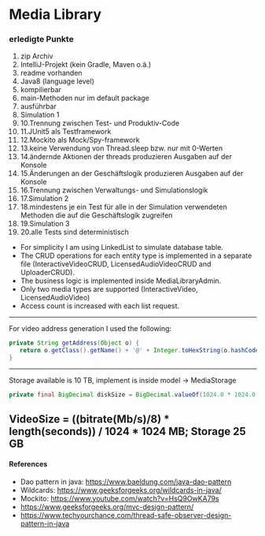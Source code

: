 # Media Library
### erledigte Punkte

1. zip Archiv
2. IntelliJ-Projekt (kein Gradle, Maven o.ä.)
3. readme vorhanden
4. Java8 (language level)
5. kompilierbar
6. main-Methoden nur im default package
7. ausführbar
8. Simulation 1
10. 10.Trennung zwischen Test- und Produktiv-Code
11. 11.JUnit5 als Testframework
12. 12.Mockito als Mock/Spy-framework
13. 13.keine Verwendung von Thread.sleep bzw. nur mit 0-Werten
14. 14.ändernde Aktionen der threads produzieren Ausgaben auf der Konsole
15. 15.Änderungen an der Geschäftslogik produzieren Ausgaben auf der Konsole
16. 16.Trennung zwischen Verwaltungs- und Simulationslogik
17. 17.Simulation 2
18. 18.mindestens je ein Test für alle in der Simulation verwendeten Methoden die auf die Geschäftslogik zugreifen
19. 19.Simulation 3
20. 20.alle Tests sind deterministisch



* For simplicity I am using LinkedList to simulate database table.
* The CRUD operations for each entity type is implemented in a separate file (InteractiveVideoCRUD, LicensedAudioVideoCRUD and UploaderCRUD).
* The business logic is implemented inside MediaLibraryAdmin.
* Only two media types are supported (InteractiveVideo, LicensedAudioVideo)
* Access count is increased with each list request.

-------
For video address generation I used the following:
```java
private String getAddress(Object o) {
   return o.getClass().getName() + '@' + Integer.toHexString(o.hashCode());
}
```
-------
Storage available is 10 TB, implement is inside model -> MediaStorage
```java
private final BigDecimal diskSize = BigDecimal.valueOf(1024.0 * 1024.0 * 10);


```

VideoSize = ((bitrate(Mb/s)/8) * length(seconds)) / 1024 * 1024 MB;
Storage 25 GB
-----
#### References
* Dao pattern in java: https://www.baeldung.com/java-dao-pattern
* Wildcards: https://www.geeksforgeeks.org/wildcards-in-java/
* Mockito: https://www.youtube.com/watch?v=HsQ9OwKA79s
* https://www.geeksforgeeks.org/mvc-design-pattern/
* https://www.techyourchance.com/thread-safe-observer-design-pattern-in-java